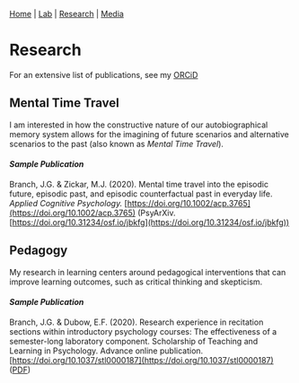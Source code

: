 [Home](https://jaredbranch.github.io/) | [Lab](https://jaredbranch.github.io/lab) | [Research](https://jaredbranch.github.io/research) | [Media](https://jaredbranch.github.io/media)
# Research

For an extensive list of publications, see my [ORCiD](https://orcid.org/0000-0001-8888-1305)

## Mental Time Travel

I am interested in how the constructive nature of our autobiographical memory system allows for the imagining of future scenarios and alternative scenarios to the past (also known as <em>Mental Time Travel</em>).

#### *Sample Publication*
Branch, J.G. & Zickar, M.J. (2020). Mental time travel into the episodic future, episodic past, and episodic counterfactual past in everyday life. *Applied Cognitive Psychology.*  [https://doi.org/10.1002/acp.3765](https://doi.org/10.1002/acp.3765) (PsyArXiv. [https://doi.org/10.31234/osf.io/jbkfg](https://doi.org/10.31234/osf.io/jbkfg))



## Pedagogy
My research in learning centers around pedagogical interventions that can improve learning outcomes, such as critical thinking and skepticism.

#### *Sample Publication*
Branch, J.G. & Dubow, E.F. (2020). Research experience in recitation sections within introductory psychology courses: The effectiveness of a semester-long laboratory component. Scholarship of Teaching and Learning in Psychology. Advance online publication. [https://doi.org/10.1037/stl0000187](https://doi.org/10.1037/stl0000187) ([PDF](BranchDubow2020.pdf))
